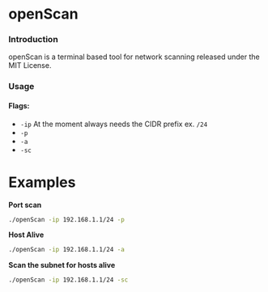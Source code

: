 # openScan

### Introduction

openScan is a terminal based tool for network scanning released under the MIT License. 

### Usage

#### Flags:
- `-ip` At the moment always needs the CIDR prefix ex. `/24`
- `-p`
- `-a`
- `-sc`

# Examples

**Port scan**
```bash
./openScan -ip 192.168.1.1/24 -p
```

**Host Alive**
```bash
./openScan -ip 192.168.1.1/24 -a
```

**Scan the subnet for hosts alive**
```bash
./openScan -ip 192.168.1.1/24 -sc
```

<!-- ## License
The MIT License (MIT) - see [`LICENSE.md`](https://github.com/drumer2142/openScan/LICENSE.md) for more details -->
